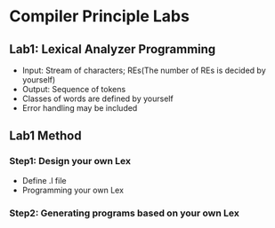 # Compiler Principle Labs
## Lab1: Lexical Analyzer Programming<br>
* Input: Stream of characters; REs(The number of REs is decided by yourself)<br>
* Output: Sequence of tokens<br>
* Classes of words are defined by yourself<br>
* Error handling may be included<br>
## Lab1 Method
### Step1: Design your own Lex<br>
* Define .l file<br>
* Programming your own Lex<br>
### Step2: Generating programs based on your own Lex<br>
